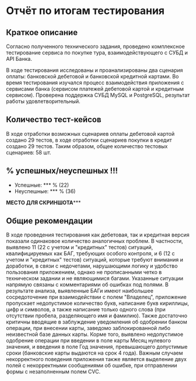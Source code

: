 # Отчёт по итогам тестирования

## Краткое описание
Согласно полученного технического задания, проведено комплексное тестирование сервиса по покупке тура, взаимодействующего с СУБД и API Банка.

В ходе тестирования исследованы и проанализированы два сценария оплаты: банковской дебетовой и банковской кредитной картами.
Во время тестирования изучался процесс взаимодействия приложения с сервисами банка (сервисом платежей дебетовой картой и кредитным сервисом). 
Проверена поддержка СУБД MySQL и PostgreSQL, результат работы удовлетворительный.

## Количество тест-кейсов
В ходе отработки возможных сценариев оплаты дебетовой картой создано 29 тестов, в ходе отработки сценариев покупки в кредит создано 29 тестов.
Таким образом, общее количество тестовых сценариев: 58 шт.

## % успешных/неуспешных   !!!
- Успешные: *** % (22)
- Неуспешные: *** % (36)

******МЕСТО ДЛЯ СКРИНШОТА*********

## Общие рекомендации
В ходе проведения тестирования как дебетовая, так и кредитная версия показали одинаковое количество аналогичных проблем.
В частности, выявлено 11 (22 с учетом и "кредитных" тестов) ситуаций, квалифицируемых как БАГ, требующих особого контроля, и 6 (12 с учетом и "кредитных" тестов) ситуаций, которые требуют внимания и доработки, в связи с недочетами, нарушающими логику и удобство пользования приложением, однако не прописанными четко в техническом задании и не являющимися багами.
Указанные ситуации напрямую связаны с комментариями об ошибках под полями.
В результате анализа, выявленные БАГи имеют наибольшее сосредоточение при взаимодействии с полем "Владелец", приложение пропускает недопустимое количество букв, написание букв кириллицы, цифр и символов, а также написание только одного слова (при отсутствии пробела, разделяющего имя и фамилию).
Также достаточно критичны вводящие в заблуждение уведомления об одобрении банком операции, при внесении карты, заведомо заблокированной либо неизвестной базе данных карты.
Корме того, выявлено недопустимое одобрение операции при введении в поле карты Месяц нулевого значения, и введения в поле Год значения, превышающего допустимые сроки (банковские карты выдаются на срок 4 года).
Важным случаем некорректного поведения приложения также является выделение двух полей с некорректными сообщениями об ошибке, при отправлении формы с незаполненным полем CVC.

